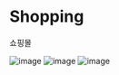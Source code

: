 # Shopping
쇼핑몰

![image](https://user-images.githubusercontent.com/85321903/236382156-bd46c005-c20a-410b-91eb-250f946c795a.png)
![image](https://user-images.githubusercontent.com/85321903/236382269-32662408-c53d-4042-961e-ada7d1da240c.png)
![image](https://user-images.githubusercontent.com/85321903/236382202-b7729e18-9fea-4b6d-ba91-aca8df7dcd35.png)
